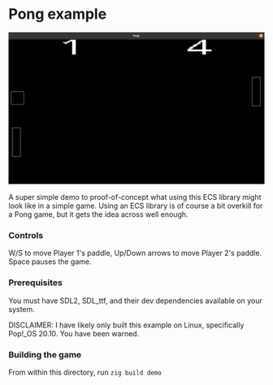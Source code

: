 # Pong example

![Pong!](pong.png)

A super simple demo to proof-of-concept what using this ECS library
might look like in a simple game. Using an ECS library is of course a bit
overkill for a Pong game, but it gets the idea across well enough.

### Controls
W/S to move Player 1's paddle, Up/Down arrows to move Player 2's paddle. Space
pauses the game.

### Prerequisites

You must have SDL2, SDL_ttf, and their dev dependencies available on your system.

DISCLAIMER: I have likely only built this example on Linux, specifically
Pop!_OS 20.10. You have been warned.

### Building the game

From within this directory, run `zig build demo`
